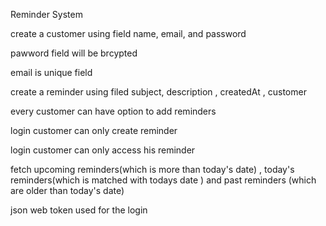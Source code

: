 Reminder System

 create a  customer using field name, email, and password
 
pawword field will be brcypted 

 email is unique field
 
 create a reminder using filed subject, description , createdAt , customer
 
every customer can have option to add reminders

login customer can only create reminder

login customer can only access his reminder

fetch upcoming reminders(which is more than today's date) , today's reminders(which is matched with todays date ) and past reminders  (which are older than today's date)

json web token used for the login 
